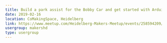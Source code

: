 ```yaml
---
title: Build a park assist for the Bobby Car and get started with Arduino
date: 2019-02-16
location: CoMakingSpace, Heidelberg
link: https://www.meetup.com/Heidelberg-Makers-Meetup/events/258594209/
usergroup: makershd
type: usergroup
---
```

